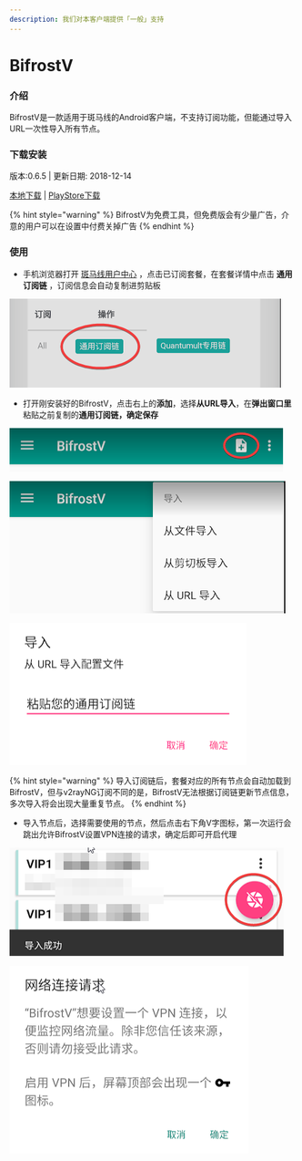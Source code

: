 ```yaml
---
description: 我们对本客户端提供「一般」支持
---
```


# BifrostV

### 介绍

BifrostV是一款适用于斑马线的Android客户端，不支持订阅功能，但能通过导入URL一次性导入所有节点。

### 下载安装

版本:0.6.5 \| 更新日期: 2018-12-14

[本地下载](https://bmxcloud.cc/dl.php?type=d&id=2) \| [PlayStore下载](https://play.google.com/store/apps/details?id=com.github.dawndiy.bifrostv)

{% hint style="warning" %}
BifrostV为免费工具，但免费版会有少量广告，介意的用户可以在设置中付费关掉广告
{% endhint %}

### 使用

* 手机浏览器打开 [斑马线用户中心](https://bmxcloud.cc/clientarea.php?action=services) ，点击已订阅套餐，在套餐详情中点击 **通用订阅链** ，订阅信息会自动复制进剪贴板

![](../../.gitbook/assets/image%20%2868%29.png)

* 打开刚安装好的BifrostV，点击右上的**添加**，选择**从URL导入**，在**弹出窗口里**粘贴之前复制的**通用订阅链，确定保存**

![](../../.gitbook/assets/image%20%2853%29.png)

![](../../.gitbook/assets/image%20%2888%29.png)

![](../../.gitbook/assets/image%20%2812%29.png)

{% hint style="warning" %}
导入订阅链后，套餐对应的所有节点会自动加载到BifrostV，但与v2rayNG订阅不同的是，BifrostV无法根据订阅链更新节点信息，多次导入将会出现大量重复节点。
{% endhint %}

* 导入节点后，选择需要使用的节点，然后点击右下角V字图标，第一次运行会跳出允许BifrostV设置VPN连接的请求，确定后即可开启代理

![](../../.gitbook/assets/image%20%2885%29.png)

![](../../.gitbook/assets/image%20%2845%29.png)

